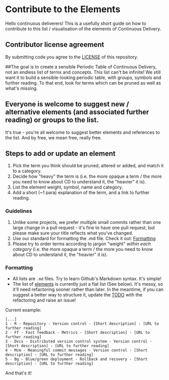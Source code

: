 # Contribute to the Elements
Hello continuous deliverers! This is a usefully short guide on how to contribute to this list / visualisation of the elements of Continuous Delivery.


## Contributor license agreement
By submitting code you agree to the [LICENSE](/license.md) of this repository.

##The goal is to create a sensible Periodic Table of Continuous Delivery, not an endless list of terms and concepts.
This list can't be infinite! We still want it to build a sensible-looking periodic table, with groups, symbols and further reading. To that end, look for terms which can be pruned as well as what's missing.

## Everyone is welcome to suggest new / alternative elements (and associated further reading) or groups to the list.
It's true - you're all welcome to suggest better elements and references to the list. And by free, we mean free, really free.

## Steps to add or update an element

1. Pick the term you think should be pruned, altered or added, and match it to a category.
2. Decide how "heavy" the term is (i.e. the more opaque a term / the more you need to know about CD to understand it, the "heavier" it is).
3. List the element weight, symbol, name and category.
4. Add a short (~1 para) explanation of the term, and a link to further reading.

### Guidelines

1. Unlike some projects, we prefer multiple small commits rather than one large change in a pull request - it's fine to have one pull request, but please make sure your title reflects what you've changed.
2. Use our standard for formatting the .md file. Check it out: [Formatting](#formatting)
3. Please try to order terms according to jargon "weight" *within each category* (i.e. the more opaque a term / the more you need to know about CD to understand it, the "heavier" it is).


### Formatting
+ All lists are ```.md``` files. Try to learn Github's Markdown syntax. It's simple!
+ The list of [elements](/elements.md) is currently just a flat list (See below). It's messy, so it'll need refactoring sooner rather than later. In the meantime, if you can suggest a better way to structure it, update the [TODO](/TODO.md) with the refactoring and raise an issue!

Current example:
```
[...]
1 - R - Repository - Version control - [Short description] - [URL to further reading]
2 - Ff - Fast feedback - Metrics - [Short description] - [URL to further reading]
3 - Dvcs - Distributed version control system - Version control - [Short description] - [URL to further reading]
4 - Mcm - Meaningful commit messages - Version control - [Short description] - [URL to further reading]
5 - Bg - Blue/green deployment - Rollback and recovery - [Short description] - [URL to further reading]
```

And that's it! 

